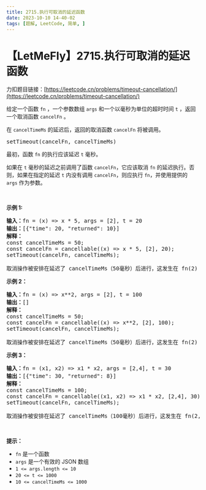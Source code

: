 ```yaml
---
title: 2715.执行可取消的延迟函数
date: 2023-10-10 14-40-02
tags: [题解, LeetCode, 简单, ]
---
```


# 【LetMeFly】2715.执行可取消的延迟函数

力扣题目链接：[https://leetcode.cn/problems/timeout-cancellation/](https://leetcode.cn/problems/timeout-cancellation/)

<p>给定一个函数 <code>fn</code>&nbsp;，一个参数数组 <code>args</code> 和一个以毫秒为单位的超时时间 <code>t</code> ，返回一个取消函数 <code>cancelFn</code> 。</p>

<p>在 <code>cancelTimeMs</code>&nbsp;的延迟后，返回的取消函数 <code>cancelFn</code> 将被调用。</p>

<pre>
setTimeout(cancelFn, cancelTimeMs)
</pre>

<p>最初，函数 <code>fn</code> 的执行应该延迟 <code>t</code> 毫秒。</p>

<p>如果在 <code>t</code> 毫秒的延迟之前调用了函数 <code>cancelFn</code>，它应该取消 <code>fn</code> 的延迟执行。否则，如果在指定的延迟 <code>t</code> 内没有调用 <code>cancelFn</code>，则应执行 <code>fn</code>，并使用提供的 <code>args</code> 作为参数。</p>

<p>&nbsp;</p>

<p><strong class="example">示例 1:</strong></p>

<pre>
<b>输入：</b>fn = (x) =&gt; x * 5, args = [2], t = 20
<b>输出：</b>[{"time": 20, "returned": 10}]
<b>解释：</b>
const cancelTimeMs = 50;
const cancelFn = cancellable((x) =&gt; x * 5, [2], 20);
setTimeout(cancelFn, cancelTimeMs);

取消操作被安排在延迟了 cancelTimeMs（50毫秒）后进行，这发生在 fn(2) 在20毫秒时执行之后。</pre>

<p><strong class="example">示例 2：</strong></p>

<pre>
<b>输入：</b>fn = (x) =&gt; x**2, args = [2], t = 100
<b>输出：</b>[]
<b>解释：</b>
const cancelTimeMs = 50;
const cancelFn = cancellable((x) =&gt; x**2, [2], 100);
setTimeout(cancelFn, cancelTimeMs);

取消操作被安排在延迟了 cancelTimeMs（50毫秒）后进行，这发生在 fn(2) 在100毫秒时执行之前，导致 fn(2) 从未被调用。
</pre>

<p><strong class="example">示例 3：</strong></p>

<pre>
<b>输入：</b>fn = (x1, x2) =&gt; x1 * x2, args = [2,4], t = 30
<b>输出：</b>[{"time": 30, "returned": 8}]
<b>解释：</b>
const cancelTimeMs = 100;
const cancelFn = cancellable((x1, x2) =&gt; x1 * x2, [2,4], 30);
setTimeout(cancelFn, cancelTimeMs);

取消操作被安排在延迟了 cancelTimeMs（100毫秒）后进行，这发生在 fn(2,4) 在30毫秒时执行之后。
</pre>

<p>&nbsp;</p>

<p><strong>提示：</strong></p>

<ul>
	<li><code>fn</code> 是一个函数</li>
	<li><code>args</code> 是一个有效的 JSON 数组</li>
	<li><code>1 &lt;= args.length &lt;= 10</code></li>
	<li><code><font face="monospace">20 &lt;= t &lt;= 1000</font></code></li>
	<li><code><font face="monospace">10 &lt;= cancelTimeMs&nbsp;&lt;= 1000</font></code></li>
</ul>


    